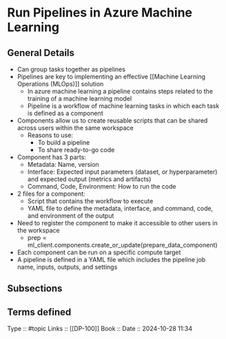# Run Pipelines in Azure Machine Learning

## General Details

- Can group tasks together as pipelines
- Pipelines are key to implementing an effective [[Machine Learning Operations (MLOps)]] solution
	- In azure machine learning a pipeline contains steps related to the training of a machine learning model
	- Pipeline is a workflow of machine learning tasks in which each task is defined as a component
- Components allow us to create reusable scripts that can be shared across users within the same workspace
	- Reasons to use:
		- To build a pipeline
		- To share ready-to-go code
- Component has 3 parts:
	- Metadata: Name, version
	- Interface: Expected input parameters (dataset, or hyperparameter) and expected output (metrics and artifacts)
	- Command, Code, Environment: How to run the code
- 2 files for a component:
	- Script that contains the workflow to execute
	- YAML file to define the metadata, interface, and command, code, and environment of the output
- Need to register the component to make it accessible to other users in the workspace
	- prep = ml_client.components.create_or_update(prepare_data_component)
- Each component can be run on a specific compute target
- A pipeline is defined in a YAML file which includes the pipeline job name, inputs, outputs, and settings
## Subsections

## Terms defined


Type :: #topic
Links :: [[DP-100]]
Book :: 
Date ::  2024-10-28 11:34